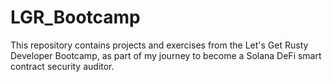 # LGR_Bootcamp

This repository contains projects and exercises from the Let's Get Rusty Developer Bootcamp, as part of my journey to become a Solana DeFi smart contract security auditor.


